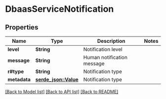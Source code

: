 # DbaasServiceNotification

## Properties

Name | Type | Description | Notes
------------ | ------------- | ------------- | -------------
**level** | **String** | Notification level | 
**message** | **String** | Human notification message | 
**r#type** | **String** | Notification type | 
**metadata** | [**serde_json::Value**](.md) | Notification type | 

[[Back to Model list]](../README.md#documentation-for-models) [[Back to API list]](../README.md#documentation-for-api-endpoints) [[Back to README]](../README.md)


